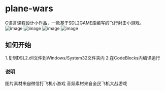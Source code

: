 # plane-wars

  C语言课程设计小作品，一款基于SDL2GAME库编写的飞行射击小游戏。
  ![image](https://github.com/Soundgreat/plane-wars/overview/home.png)
  ![image](https://github.com/Soundgreat/plane-wars/overview/playing.png)
  ![image](https://github.com/Soundgreat/plane-wars/overview/pause.png)
  ![image](https://github.com/Soundgreat/plane-wars/overview/over.png)

## 如何开始
  1.复制DSL2.dll文件到Windows/System32文件夹内
  2.在CodeBlocks内编译运行

### 说明
  图片素材来自微信打飞机小游戏
  音频素材来自全民飞机大战游戏